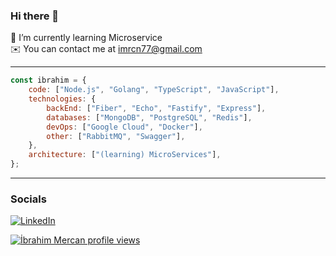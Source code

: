 ### Hi there 👋

🌱 I’m currently learning Microservice<br>
✉️ You can contact me at imrcn77@gmail.com<br>

---
```javascript
const ibrahim = {
    code: ["Node.js", "Golang", "TypeScript", "JavaScript"],
    technologies: {
        backEnd: ["Fiber", "Echo", "Fastify", "Express"],
        databases: ["MongoDB", "PostgreSQL", "Redis"],
        devOps: ["Google Cloud", "Docker"],
        other: ["RabbitMQ", "Swagger"],
    },
    architecture: ["(learning) MicroServices"],
};
```

---
### Socials
[![LinkedIn](https://img.shields.io/badge/LinkedIn-%230077B5.svg?logo=linkedin&logoColor=white)](https://linkedin.com/in/mrcn)

[![İbrahim Mercan profile views](https://u8views.com/api/v1/github/profiles/54823048/views/day-week-month-total-count.svg)](https://u8views.com/github/mercan)
